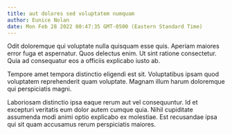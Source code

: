 ```yaml
---
title: aut dolores sed voluptatem numquam
author: Eunice Nolan
date: Mon Feb 28 2022 00:47:35 GMT-0500 (Eastern Standard Time)
---
```

Odit doloremque qui voluptate nulla quisquam esse quis. Aperiam maiores error fuga et aspernatur. Quos delectus enim. Ut sint ratione consectetur. Quia ad consequatur eos a officiis explicabo iusto ab.

 Tempore amet tempora distinctio eligendi est sit. Voluptatibus ipsam quod voluptatem reprehenderit quam voluptate. Magnam illum harum doloremque qui perspiciatis magni.

 Laboriosam distinctio ipsa eaque rerum aut vel consequuntur. Id et excepturi veritatis eum dolor autem cumque quia. Nihil cupiditate assumenda modi animi optio explicabo ex molestiae. Est recusandae ipsa qui sit quam accusamus rerum perspiciatis maiores.